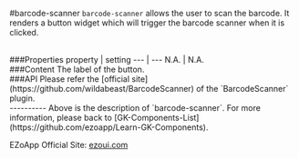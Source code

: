 #barcode-scanner
`barcode-scanner` allows the user to scan the barcode. It renders a button widget which will trigger the barcode scanner when it is clicked.


<br/>
###Properties
property			| setting
---						| ---
N.A.						| N.A. 

<br/>
###Content
The label of the button.

<br/>
###API
Please refer the [official site](https://github.com/wildabeast/BarcodeScanner) of the `BarcodeScanner` plugin.
 

<br/>
----------
Above is the description of `barcode-scanner`. For more information, please back to [GK-Components-List](https://github.com/ezoapp/Learn-GK-Components).

EZoApp Official Site: [ezoui.com](http://ezoui.com/)



